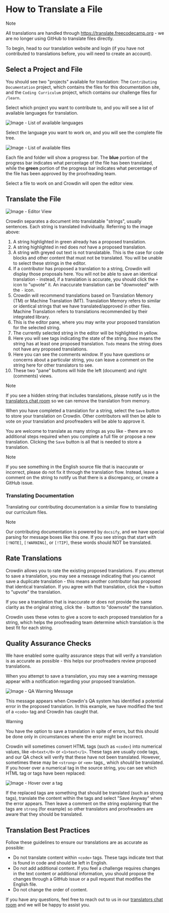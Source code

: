# How to Translate a File

> [!NOTE]
> All translations are handled through https://translate.freecodecamp.org - we are no longer using GitHub to translate files directly.

To begin, head to our translation website and login (if you have not contributed to translations before, you will need to create an account).

## Select a Project and File

You should see two "projects" available for translation: The `Contributing Documentation` project, which contains the files for this documentation site, and the `Coding Curriculum` project, which contains our challenge files for `/learn`.

Select which project you want to contribute to, and you will see a list of available languages for translation.

![Image - List of available languages](./images/crowdin/languages.png)

Select the language you want to work on, and you will see the complete file tree.

![Image - List of available files](./images/crowdin/file-tree.png)

Each file and folder will show a progress bar. The **blue** portion of the progress bar indicates what percentage of the file has been translated, while the **green** portion of the progress bar indicates what percentage of the file has been approved by the proofreading team.

Select a file to work on and Crowdin will open the editor view.

## Translate the File

![Image - Editor View](./images/crowdin/editor.png)

Crowdin separates a document into translatable "strings", usually sentences. Each string is translated individually. Referring to the image above:

1. A string highlighted in green already has a proposed translation.
2. A string highlighted in red does *not* have a proposed translation.
3. A string with greyed out text is not translatable. This is the case for code blocks and other content that must not be translated. You will be unable to select these strings in the editor.
4. If a contributor has proposed a translation to a string, Crowdin will display those proposals here. You will not be able to save an identical translation - instead, if a translation is accurate, you should click the `+` icon to "upvote" it. An inaccurate translation can be "downvoted" with the `-` icon.
5. Crowdin will recommend translations based on Translation Memory (TM) or Machine Translation (MT). Translation Memory refers to similar or identical strings that we have translated/approved in other files. Machine Translation refers to translations recommended by their integrated library.
6. This is the editor pane, where you may write your proposed translation for the selected string.
7. The currently selected string in the editor will be highlighted in yellow.
8. Here you will see tags indicating the state of the string. `Done` means the string has at least one proposed translation. `Todo` means the string does not have any proposed translations.
9. Here you can see the comments window. If you have questions or concerns about a particular string, you can leave a comment on the string here for other translators to see.
10. These two "pane" buttons will hide the left (document) and right (comments) views.

> [!NOTE]
> If you see a hidden string that includes translations, please notify us in the [translators chat room](https://chat.freecodecamp.org/translators) so we can remove the translation from memory.

When you have completed a translation for a string, select the `Save` button to store your translation on Crowdin. Other contributors will then be able to vote on your translation and proofreaders will be able to approve it.

You are welcome to translate as many strings as you like - there are no additional steps required when you complete a full file or propose a new translation. Clicking the `Save` button is all that is needed to store a translation.

> [!NOTE]
> If you see something in the English source file that is inaccurate or incorrect, please do not fix it through the translation flow. Instead, leave a comment on the string to notify us that there is a discrepancy, or create a GitHub issue.

### Translating Documentation

Translating our contributing documentation is a similar flow to translating our curriculum files.

> [!NOTE]
> Our contributing documentation is powered by `docsify`, and we have special parsing for message boxes like this one. If you see strings that start with `[!NOTE]`, `[!WARNING]`, or `[!TIP]`, these words should NOT be translated.

## Rate Translations

Crowdin allows you to rate the existing proposed translations. If you attempt to save a translation, you may see a message indicating that you cannot save a duplicate translation - this means another contributor has proposed that identical translation. If you agree with that translation, click the `+` button to "upvote" the translation.

If you see a translation that is inaccurate or does not provide the same clarity as the original string, click the `-` button to "downvote" the translation.

Crowdin uses these votes to give a score to each proposed translation for a string, which helps the proofreading team determine which translation is the best fit for each string.

## Quality Assurance Checks

We have enabled some quality assurance steps that will verify a translation is as accurate as possible - this helps our proofreaders review proposed translations.

When you attempt to save a translation, you may see a warning message appear with a notification regarding your proposed translation.

![Image - QA Warning Message](./images/crowdin/qa-message.png)

This message appears when Crowdin's QA system has identified a potential error in the proposed translation. In this example, we have modified the text of a `<code>` tag and Crowdin has caught that. 

> [!WARNING]
> You have the option to save a translation in spite of errors, but this should be done only in circumstances where the error might be incorrect.

Crowdin will sometimes convert HTML tags (such as `<code>`) into numerical values, like `<0>text</0>` or `<1>text</1>`. These tags are usually code tags, and our QA check will verify that these have not been translated. However, sometimes these may be `<strong>` or `<em>` tags,, which *should* be translated. If you hover over a numerical tag in the source string, you can see which HTML tag or tags have been replaced:

![Image - Hover over a tag](./images/crowdin/tag-hover.png)

If the replaced tags are something that should be translated (such as strong tags), translate the content within the tags and select "Save Anyway" when the error appears. Then leave a comment on the string explaining that the tags are `strong` (for example) so other translators and proofreaders are aware that they should be translated.

## Translation Best Practices

Follow these guidelines to ensure our translations are as accurate as possible:

- Do not translate content within `<code>` tags. These tags indicate text that is found in code and should be left in English.
- Do not add additional content. If you feel a challenge requires changes in the text content or additional information, you should propose the changes through a GitHub issue or a pull request that modifies the English file.
- Do not change the order of content.

If you have any questions, feel free to reach out to us in our [translators chat room](https://chat.freecodecamp.org/translators) and we will be happy to assist you.
